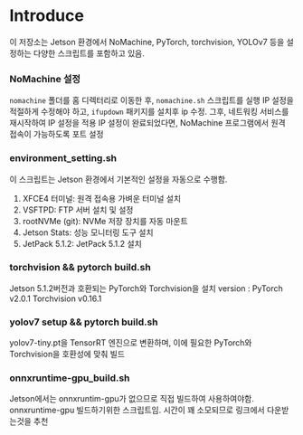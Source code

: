 # Introduce

이 저장소는 Jetson 환경에서 NoMachine, PyTorch, torchvision, YOLOv7 등을 설정하는 다양한 스크립트를 포함하고 있음.

### NoMachine 설정

`nomachine` 폴더를 홈 디렉터리로 이동한 후, `nomachine.sh` 스크립트를 실행
IP 설정을 적절하게 수정해야 하고, `ifupdown` 패키지를 설치후 ip 수정.
그후, 네트워킹 서비스를 재시작하여 IP 설정을 적용
IP 설정이 완료되었다면, NoMachine 프로그램에서 원격 접속이 가능하도록 포트 설정

### environment_setting.sh 
이 스크립트는 Jetson 환경에서 기본적인 설정을 자동으로 수행함.
  1. XFCE4 터미널: 원격 접속용 가벼운 터미널 설치 
  2. VSFTPD: FTP 서버 설치 및 설정
  3. rootNVMe (git): NVMe 저장 장치를 자동 마운트
  4. Jetson Stats: 성능 모니터링 도구 설치
  5. JetPack 5.1.2: JetPack 5.1.2 설치

### torchvision && pytorch build.sh
Jetson 5.1.2버전과 호환되는 PyTorch와 Torchvision을 설치
version : 
  PyTorch v2.0.1
  Torchvision v0.16.1


### yolov7 setup && pytorch build.sh
yolov7-tiny.pt을 TensorRT 엔진으로 변환하며, 이에 필요한 PyTorch와 Torchvision을 호환성에 맞춰 빌드

### onnxruntime-gpu_build.sh
Jetson에서는 onnxruntim-gpu가 없으므로 직접 빌드하여 사용하여야함.
onnxruntime-gpu 빌드하기위한 스크립트임. 시간이 꽤 소모되므로 링크에서 다운받는것을 추천
